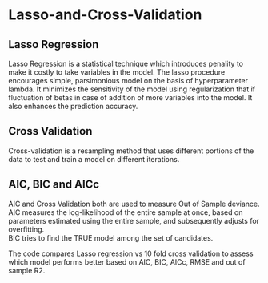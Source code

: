 # Lasso-and-Cross-Validation

## Lasso Regression

Lasso Regression is a statistical technique which introduces penality to make it costly to take variables in the model. The lasso procedure encourages simple, parsimonious model on the basis of hyperparameter lambda. It minimizes the sensitivity of the model using regularization that if fluctuation of betas in case of addition of more variables into the model. It also enhances the prediction accuracy. 

## Cross Validation

Cross-validation is a resampling method that uses different portions of the data to test and train a model on different iterations.

## AIC, BIC and AICc

AIC and Cross Validation both are used to measure Out of Sample deviance. AIC measures the log-likelihood of the entire sample at once, based on parameters estimated using the entire sample, and subsequently adjusts for overfitting.  
BIC tries to find the TRUE model among the set of candidates.

The code compares Lasso regression vs 10 fold cross validation to assess which model performs better based on AIC, BIC, AICc, RMSE and out of sample R2.
